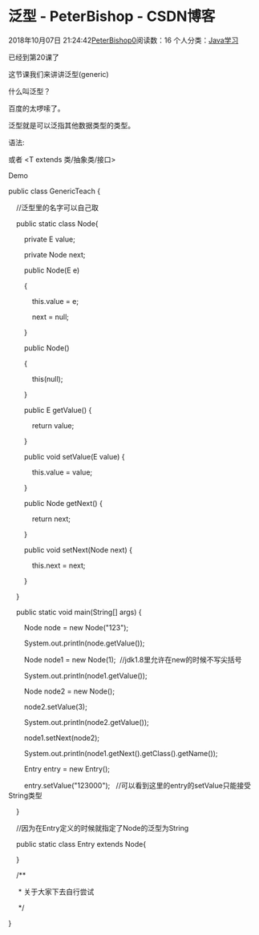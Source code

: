 # 泛型 - PeterBishop - CSDN博客





2018年10月07日 21:24:42[PeterBishop0](https://me.csdn.net/qq_40061421)阅读数：16
个人分类：[Java学习](https://blog.csdn.net/qq_40061421/article/category/8087498)









已经到第20课了



这节课我们来讲讲泛型(generic)



什么叫泛型？       

百度的太啰嗦了。

泛型就是可以泛指其他数据类型的类型。



语法:

<T> 或者 <T extends 类/抽象类/接口>



Demo



public class GenericTeach {


    //泛型里的名字可以自己取

    public static class Node<E>{

        private E value;

        private Node<E> next;


        public Node(E e)

        {

            this.value = e;

            next = null;

        }


        public Node()

        {

            this(null);

        }


        public E getValue() {

            return value;

        }


        public void setValue(E value) {

            this.value = value;

        }


        public Node<E> getNext() {

            return next;

        }


        public void setNext(Node<E> next) {

            this.next = next;

        }

    }


    public static void main(String[] args) {

        Node<String> node = new Node<String>("123");

        System.out.println(node.getValue());


        Node<Integer> node1 = new Node(1);  //jdk1.8里允许在new的时候不写尖括号

        System.out.println(node1.getValue());


        Node<Integer> node2 = new Node();

        node2.setValue(3);

        System.out.println(node2.getValue());


        node1.setNext(node2);

        System.out.println(node1.getNext().getClass().getName());


        Entry entry = new Entry();

        entry.setValue("123000");   //可以看到这里的entry的setValue只能接受String类型

    }


    //因为在Entry定义的时候就指定了Node的泛型为String

    public static class Entry extends Node<String>{


    }


    /**

     * 关于<T extends Class>大家下去自行尝试

     */

}







